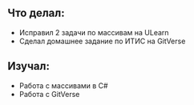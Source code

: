 ## Что делал:
- Исправил 2 задачи по массивам на ULearn
- Сделал домашнее задание по ИТИС на GitVerse

## Изучал:
- Работа с массивами в C#
- Работа с GitVerse